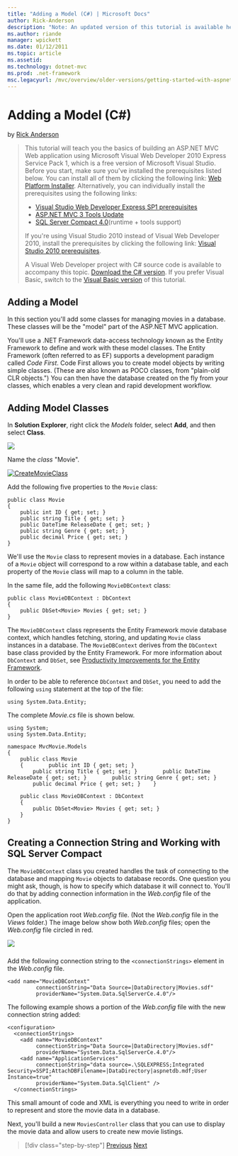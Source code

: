 ```yaml
---
title: "Adding a Model (C#) | Microsoft Docs"
author: Rick-Anderson
description: "Note: An updated version of this tutorial is available here that uses ASP.NET MVC 5 and Visual Studio 2013. It's more secure, much simpler to follow and demo..."
ms.author: riande
manager: wpickett
ms.date: 01/12/2011
ms.topic: article
ms.assetid: 
ms.technology: dotnet-mvc
ms.prod: .net-framework
msc.legacyurl: /mvc/overview/older-versions/getting-started-with-aspnet-mvc3/cs/adding-a-model
---
```

Adding a Model (C#)
====================
by [Rick Anderson](https://github.com/Rick-Anderson)

> This tutorial will teach you the basics of building an ASP.NET MVC Web application using Microsoft Visual Web Developer 2010 Express Service Pack 1, which is a free version of Microsoft Visual Studio. Before you start, make sure you've installed the prerequisites listed below. You can install all of them by clicking the following link: [Web Platform Installer](https://www.microsoft.com/web/gallery/install.aspx?appid=VWD2010SP1Pack). Alternatively, you can individually install the prerequisites using the following links:
> 
> - [Visual Studio Web Developer Express SP1 prerequisites](https://www.microsoft.com/web/gallery/install.aspx?appid=VWD2010SP1Pack)
> - [ASP.NET MVC 3 Tools Update](https://www.microsoft.com/web/gallery/install.aspx?appsxml=&amp;appid=MVC3)
> - [SQL Server Compact 4.0](https://www.microsoft.com/web/gallery/install.aspx?appid=SQLCE;SQLCEVSTools_4_0)(runtime + tools support)
> 
> If you're using Visual Studio 2010 instead of Visual Web Developer 2010, install the prerequisites by clicking the following link: [Visual Studio 2010 prerequisites](https://www.microsoft.com/web/gallery/install.aspx?appsxml=&amp;appid=VS2010SP1Pack).
> 
> A Visual Web Developer project with C# source code is available to accompany this topic. [Download the C# version](https://code.msdn.microsoft.com/Introduction-to-MVC-3-10d1b098). If you prefer Visual Basic, switch to the [Visual Basic version](../vb/adding-a-model.md) of this tutorial.


## Adding a Model

In this section you'll add some classes for managing movies in a database. These classes will be the "model" part of the ASP.NET MVC application.

You'll use a .NET Framework data-access technology known as the Entity Framework to define and work with these model classes. The Entity Framework (often referred to as EF) supports a development paradigm called *Code First*. Code First allows you to create model objects by writing simple classes. (These are also known as POCO classes, from "plain-old CLR objects.") You can then have the database created on the fly from your classes, which enables a very clean and rapid development workflow.

## Adding Model Classes

In **Solution Explorer**, right click the *Models* folder, select **Add**, and then select **Class**.

![](adding-a-model/_static/image1.png)

Name the *class* "Movie".

[![CreateMovieClass](adding-a-model/_static/image3.png)](adding-a-model/_static/image2.png)

Add the following five properties to the `Movie` class:

    public class Movie 
    {
        public int ID { get; set; }
        public string Title { get; set; }
        public DateTime ReleaseDate { get; set; }
        public string Genre { get; set; }
        public decimal Price { get; set; }
    }

We'll use the `Movie` class to represent movies in a database. Each instance of a `Movie` object will correspond to a row within a database table, and each property of the `Movie` class will map to a column in the table.

In the same file, add the following `MovieDBContext` class:

    public class MovieDBContext : DbContext 
    {
        public DbSet<Movie> Movies { get; set; } 
    }

The `MovieDBContext` class represents the Entity Framework movie database context, which handles fetching, storing, and updating `Movie` class instances in a database. The `MovieDBContext` derives from the `DbContext` base class provided by the Entity Framework. For more information about `DbContext` and `DbSet`, see [Productivity Improvements for the Entity Framework](https://blogs.msdn.com/b/efdesign/archive/2010/06/21/productivity-improvements-for-the-entity-framework.aspx?wa=wsignin1.0).

In order to be able to reference `DbContext` and `DbSet`, you need to add the following `using` statement at the top of the file:

    using System.Data.Entity;

The complete *Movie.cs* file is shown below.

    using System;
    using System.Data.Entity;
    
    namespace MvcMovie.Models  
    {
        public class Movie
        {        public int ID { get; set; }
            public string Title { get; set; }        public DateTime ReleaseDate { get; set; }        public string Genre { get; set; }
            public decimal Price { get; set; }    }
    
        public class MovieDBContext : DbContext 
        {
            public DbSet<Movie> Movies { get; set; } 
        }
    }

## Creating a Connection String and Working with SQL Server Compact

The `MovieDBContext` class you created handles the task of connecting to the database and mapping `Movie` objects to database records. One question you might ask, though, is how to specify which database it will connect to. You'll do that by adding connection information in the *Web.config* file of the application.

Open the application root *Web.config* file. (Not the *Web.config* file in the *Views* folder.) The image below show both *Web.config* files; open the *Web.config* file circled in red.

![](adding-a-model/_static/image4.png)

### 

Add the following connection string to the `<connectionStrings>` element in the *Web.config* file.

    <add name="MovieDBContext" 
             connectionString="Data Source=|DataDirectory|Movies.sdf" 
             providerName="System.Data.SqlServerCe.4.0"/>

The following example shows a portion of the *Web.config* file with the new connection string added:

    <configuration>
      <connectionStrings>
        <add name="MovieDBContext" 
             connectionString="Data Source=|DataDirectory|Movies.sdf" 
             providerName="System.Data.SqlServerCe.4.0"/>
        <add name="ApplicationServices"
             connectionString="data source=.\SQLEXPRESS;Integrated Security=SSPI;AttachDBFilename=|DataDirectory|aspnetdb.mdf;User Instance=true"
             providerName="System.Data.SqlClient" />
      </connectionStrings>

This small amount of code and XML is everything you need to write in order to represent and store the movie data in a database.

Next, you'll build a new `MoviesController` class that you can use to display the movie data and allow users to create new movie listings.

>[!div class="step-by-step"] [Previous](adding-a-view.md) [Next](accessing-your-models-data-from-a-controller.md)